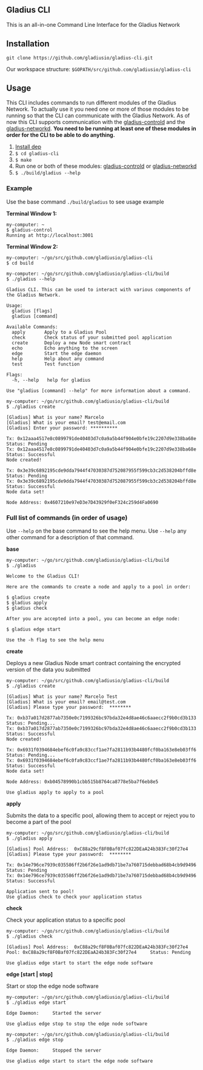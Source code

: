 ## Gladius CLI

This is an all-in-one Command Line Interface for the Gladius Network

## Installation

`git clone https://github.com/gladiusio/gladius-cli.git`

Our workspace structure: `$GOPATH/src/github.com/gladiusio/gladius-cli`

## Usage

This CLI includes commands to run different modules of the Gladius Network. To actually use it you need one or more of those modules to be running so that the CLI can communicate with the Gladius Network. As of now this CLI supports communication with the [gladius-controld](https://github.com/gladiusio/gladius-controld) and the [gladius-networkd](https://github.com/gladiusio/gladius-networkd). **You need to be running at least one of these modules in order for the CLI to be able to do anything.**

1. [Install dep](https://github.com/golang/dep#installation)
2. `$ cd gladius-cli`
3. `$ make`
4. Run one or both of these modules: [gladius-controld](https://github.com/gladiusio/gladius-controld) or [gladius-networkd](https://github.com/gladiusio/gladius-networkd)
5. `$ ./build/gladius --help`

### Example

Use the base command `./build/gladius` to see usage example

**Terminal Window 1:**
```
my-computer: ~
$ gladius-control
Running at http://localhost:3001
```

**Terminal Window 2:**
```
my-computer: ~/go/src/github.com/gladiusio/gladius-cli
$ cd build

my-computer: ~/go/src/github.com/gladiusio/gladius-cli/build
$ ./gladius --help

Gladius CLI. This can be used to interact with various components of the Gladius Network.

Usage:
  gladius [flags]
  gladius [command]

Available Commands:
  apply       Apply to a Gladius Pool
  check       Check status of your submitted pool application
  create      Deploy a new Node smart contract
  echo        Echo anything to the screen
  edge        Start the edge daemon
  help        Help about any command
  test        Test function

Flags:
  -h, --help   help for gladius

Use "gladius [command] --help" for more information about a command.

my-computer: ~/go/src/github.com/gladiusio/gladius-cli/build
$ ./gladius create

[Gladius] What is your name? Marcelo
[Gladius] What is your email? test@email.com
[Gladius] Enter your password: **********

Tx: 0x12aaa4517e8c0899791de40403d7c0a9a5b44f904e0bfe19c2207d9e338ba68e	 Status: Pending
Tx: 0x12aaa4517e8c0899791de40403d7c0a9a5b44f904e0bfe19c2207d9e338ba68e	 Status: Successful
Node created!

Tx: 0x3e39c6892195cde9dda7944f47030387d752087955f599cb3c2d538204bffd8e	 Status: Pending
Tx: 0x3e39c6892195cde9dda7944f47030387d752087955f599cb3c2d538204bffd8e	 Status: Successful
Node data set!

Node Address: 0x4607210e97eD3e7D43929f0eF324c259d4Fa0690

```

### Full list of commands (in order of usage)
Use `--help` on the base command to see the help menu. Use `--help` any other command for a description of that command.

**base**
```
my-computer: ~/go/src/github.com/gladiusio/gladius-cli/build
$ ./gladius

Welcome to the Gladius CLI!

Here are the commands to create a node and apply to a pool in order:

$ gladius create
$ gladius apply
$ gladius check

After you are accepted into a pool, you can become an edge node:

$ gladius edge start

Use the -h flag to see the help menu
```

**create**

Deploys a new Gladius Node smart contract containing the encrypted version of the data you submitted
```
my-computer: ~/go/src/github.com/gladiusio/gladius-cli/build
$ ./gladius create

[Gladius] What is your name? Marcelo Test
[Gladius] What is your email? email@test.com
[Gladius] Please type your password:  ********

Tx: 0xb37a017d2877ab7350e0c7199326bc97bda32e4d8ae46c6aaecc2f9b0cd3b133	 Status: Pending...
Tx: 0xb37a017d2877ab7350e0c7199326bc97bda32e4d8ae46c6aaecc2f9b0cd3b133	 Status: Successful
Node created!

Tx: 0x6931f0394684ebef6c0fa9c83ccf1ae7fa2811b93b4480fcf0ba163e8eb03ff6	 Status: Pending...
Tx: 0x6931f0394684ebef6c0fa9c83ccf1ae7fa2811b93b4480fcf0ba163e8eb03ff6	 Status: Successful
Node data set!

Node Address: 0xb04578990b1cbb515b8764ca8778e5ba7f6eb8e5

Use gladius apply to apply to a pool
```

**apply**

Submits the data to a specific pool, allowing them to accept or reject you to become a part of the pool
```
my-computer: ~/go/src/github.com/gladiusio/gladius-cli/build
$ ./gladius apply

[Gladius] Pool Address:  0xC88a29cf8F0Baf07fc822DEaA24b383Fc30f27e4
[Gladius] Please type your password:  ********

Tx: 0x14e796ce7939c035586ff2b6f26e1ad9db71be7a760715debbad68b4cb9d9496	 Status: Pending
Tx: 0x14e796ce7939c035586ff2b6f26e1ad9db71be7a760715debbad68b4cb9d9496	 Status: Successful

Application sent to pool!
Use gladius check to check your application status
```

**check**

Check your application status to a specific pool
```
my-computer: ~/go/src/github.com/gladiusio/gladius-cli/build
$ ./gladius check

[Gladius] Pool Address:  0xC88a29cf8F0Baf07fc822DEaA24b383Fc30f27e4
Pool: 0xC88a29cf8F0Baf07fc822DEaA24b383Fc30f27e4	 Status: Pending

Use gladius edge start to start the edge node software
```

**edge [start | stop]**

Start or stop the edge node software
```
my-computer: ~/go/src/github.com/gladiusio/gladius-cli/build
$ ./gladius edge start

Edge Daemon:	 Started the server

Use gladius edge stop to stop the edge node software
```

```
my-computer: ~/go/src/github.com/gladiusio/gladius-cli/build
$ ./gladius edge stop

Edge Daemon:	 Stopped the server

Use gladius edge start to start the edge node software
```
